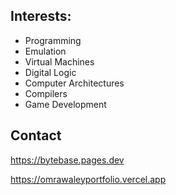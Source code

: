 ## Interests:

- Programming
- Emulation
- Virtual Machines
- Digital Logic
- Computer Architectures
- Compilers
- Game Development

## Contact

https://bytebase.pages.dev

https://omrawaleyportfolio.vercel.app
